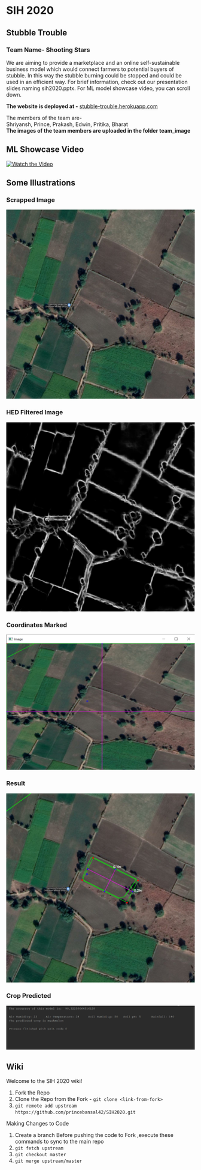 # SIH 2020
## Stubble Trouble
### Team Name- Shooting Stars

We are aiming to provide a marketplace and an online self-sustainable business model which would connect farmers to potential buyers of stubble. In this way the stubble burning could be stopped and could be used in an efficient way. For brief information, check out
our presentation slides naming sih2020.pptx. 
For ML model showcase video, you can scroll down.

**The website is deployed at -** [stubble-trouble.herokuapp.com](https://stubble-trouble.herokuapp.com) 

The members of the team are- </br>
Shriyansh, Prince, Prakash, Edwin, Pritika, Bharat </br>
**The images of the team members are uploaded in the folder team_image**

## ML Showcase Video
[![Watch the Video](https://img.youtube.com/vi/w9kYGDOrS7s/res.png)](https://youtu.be/rObIjYPqxII)

## Some Illustrations

### Scrapped Image
![Scrapped Image](images/imagee2.png)

### HED Filtered Image
![HED](images/hed_filter.png)

### Coordinates Marked
![Coordinates](images/coordinates.png)

### Result
![Result](images/res.png)

### Crop Predicted
![Crop](images/pred.png)

## Wiki

Welcome to the SIH 2020 wiki!
1. Fork the Repo
2. Clone the Repo from the Fork - `git clone <link-from-fork>`
3. `git remote add upstream https://github.com/princebansal42/SIH2020.git`

Making Changes to Code
1. Create a branch 
Before pushing the code to Fork ,execute these commands to sync to the main repo
2. `git fetch upstream`
3. `git checkout master`
4. `git merge upstream/master`
